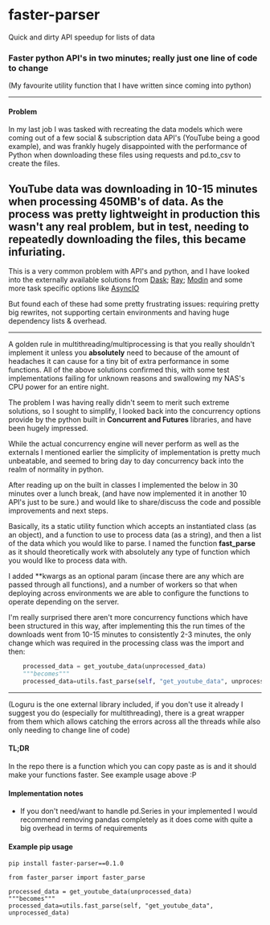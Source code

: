 # faster-parser
Quick and dirty API speedup for lists of data

### Faster python API's in two minutes; really just one line of code to change

(My favourite utility function that I have written since coming into python)

----
#### Problem
In my last job I was tasked with recreating the data models which were coming out of a few social & subscription
data API's (YouTube being a good example), and was frankly hugely disappointed with the performance of Python
when downloading these files using requests and pd.to_csv to create the files.

YouTube data was downloading in 10-15 minutes when processing 450MB's of data. As the process was pretty lightweight in production
this wasn't any real problem, but in test, needing to repeatedly downloading the files, this became **infuriating**.
----
This is a very common problem with API's and python, and I have looked into the externally available solutions from
[Dask](https://dask.org/); [Ray](https://ray.readthedocs.io/en/latest/); [Modin](https://github.com/modin-project/modin)
and some more task specific options like [AsyncIO](https://docs.python.org/3/library/asyncio.html)

But found each of these had some pretty frustrating issues: requiring pretty big rewrites, not supporting certain environments and having huge
dependency lists & overhead.

---
A golden rule in multithreading/multiprocessing is that you really shouldn't implement it unless you **absolutely** need to because of
 the amount of headaches it can cause for a tiny bit of extra performance in some functions. All of the above solutions
 confirmed this, with some test implementations failing for unknown reasons and swallowing my NAS's CPU power for an entire night.

The problem I was having really didn't seem to merit such extreme solutions, so I sought to simplify, I looked back into
 the concurrency options provide by the python built in **Concurrent and Futures** libraries, and have been hugely impressed.

While the actual concurrency engine will never perform as well as the externals I mentioned earlier the simplicity of
 implementation is pretty much unbeatable, and seemed to bring day to day concurrency back into the realm of normality in python.

After reading up on the built in classes I implemented the below in 30 minutes over a lunch break, (and have now
implemented it in another 10 API's just to be sure.) and would like to share/discuss the code and possible improvements and next steps.

Basically, its a static utility function which accepts an instantiated class (as an object), and a function to use to
process data (as a string), and then a list of the  data which you would like to parse. I named the function **fast_parse**
 as it should theoretically work with absolutely any type of function which you would like to process data with.

I added **kwargs as an optional param (incase there are any which are passed through all functions), and a number of workers
so that when deploying across environments we are able to configure the functions to operate depending on the server.

I'm really surprised there aren't more concurrency functions which have been structured in this way, after implementing
this the run times of the downloads went from 10-15 minutes to consistently 2-3 minutes, the only change which was required
in the processing class was the import and then:
```python
    processed_data = get_youtube_data(unprocessed_data)
    """becomes"""
    processed_data=utils.fast_parse(self, "get_youtube_data", unprocessed_data)
```
---
(Loguru is the one external library included, if you don't use it already I suggest you do (especially for multithreading),
there is a great wrapper from them which allows catching the errors across all the threads while also only needing to change line of code)

#### TL;DR

In the repo there is a function which you can copy paste as is and it should make your functions faster.
See example usage above :P

#### Implementation notes
- If you don't need/want to handle pd.Series in your implemented I would recommend removing pandas completely
as it does come with quite a big overhead in terms of requirements


#### Example pip usage
```
pip install faster-parser==0.1.0
```

```
from faster_parser import faster_parse

processed_data = get_youtube_data(unprocessed_data)
"""becomes"""
processed_data=utils.fast_parse(self, "get_youtube_data", unprocessed_data)
```
